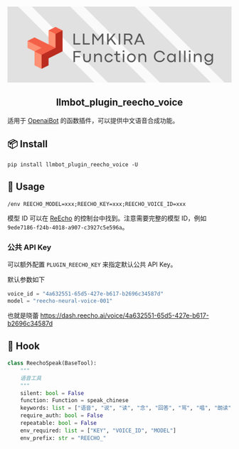 <div align="center">
<a href="https://llmkira.github.io/Docs/plugin/basic">
    <img src="https://raw.githubusercontent.com/LlmKira/.github/main/llmbot/func_call_big.png">
</a>
<h2>llmbot_plugin_reecho_voice</h2>
</div>

适用于 [OpenaiBot](https://github.com/LlmKira/Openaibot) 的函数插件，可以提供中文语音合成功能。

## 📦 Install

```shell
pip install llmbot_plugin_reecho_voice -U
```

## 📄 Usage

`/env REECHO_MODEL=xxx;REECHO_KEY=xxx;REECHO_VOICE_ID=xxx`

模型 ID 可以在 [ReEcho](https://dash.reecho.ai/voices) 的控制台中找到。注意需要完整的模型
ID，例如 `9ede7186-f24b-4018-a907-c3927c5e596a`。

### 公共 API Key

可以额外配置 `PLUGIN_REECHO_KEY` 来指定默认公共 API Key。

默认参数如下

```python
voice_id = "4a632551-65d5-427e-b617-b2696c34587d"
model = "reecho-neural-voice-001"
```

也就是晓蕾 https://dash.reecho.ai/voice/4a632551-65d5-427e-b617-b2696c34587d

## 📝 Hook

```python
class ReechoSpeak(BaseTool):
    """
    语音工具
    """
    silent: bool = False
    function: Function = speak_chinese
    keywords: list = ["语音", "说", "读", "念", "回答", "骂", "唱", "朗读", "朗诵"]
    require_auth: bool = False
    repeatable: bool = False
    env_required: list = ["KEY", "VOICE_ID", "MODEL"]
    env_prefix: str = "REECHO_"
```